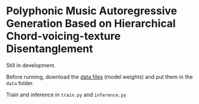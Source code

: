 # Polyphonic Music Autoregressive Generation Based on Hierarchical Chord-voicing-texture Disentanglement



Still in development. 

Before running, download the [data files](https://drive.google.com/file/d/10amJObaAxOD77zS2t-rzRm2D7AxChcKZ/view?usp=sharing) (model weights) and put them in the `data` folder.

Train and inference in `train.py` and `inference.py`
